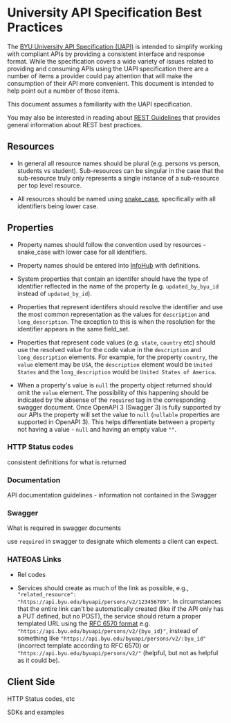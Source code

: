 # University API Specification Best Practices

The [BYU University API Specification (UAPI)](https://github.com/byu-oit/UAPI-Specification/blob/master/University%20API%20Specification.md) is intended to simplify working with compliant APIs by providing a consistent interface and response format. While the specification covers a wide variety of issues related to providing and consuming APIs using the UAPI specification there are a number of items a provider could pay attention that will make the consumption of their API more convenient. This document is intended to help point out a number of those items. 

This document assumes a familiarity with the UAPI specification.

You may also be interested in reading about [REST Guidelines](./REST%20Guidelines.md) that provides general information about REST best practices.

## Resources

- In general all resource names should be plural (e.g. persons vs person, students vs student). Sub-resources can be singular in the case that the sub-resource truly only represents a single instance of a sub-resource per top level resource. 

- All resources should be named using [snake\_case](https://en.wikipedia.org/wiki/Snake_case), specifically with all identifiers being lower case. 

## Properties 

- Property names should follow the convention used by resources - snake\_case with lower case for all identifiers. 

- Property names should be entered into [InfoHub](https://infohub.byu.edu) with definitions. 

- System properties that contain an identifer should have the type of identifier reflected in the name of the property (e.g. `updated_by_byu_id` instead of `updated_by_id`).

- Properties that represent identifers should resolve the identifier and use the most common representation as the values for `description` and `long_description`. The exception to this is when the resolution for the identifier appears in the same field\_set. 

- Properties that represent code values (e.g. `state`, `country` etc) should use the resolved value for the code value in the `description` and `long_description` elements. For example, for the property `country`, the `value` element may be `USA`, the `description` element would be `United States` and the `long_description` would be `United States of America`. 

- When a property's value is `null` the property object returned should omit the `value` element. The possibility of this happening should be indicated by the absense of the `required` tag in the corresponding swagger document. Once OpenAPI 3 (Swagger 3) is fully supported by our APIs the property will set the value to `null` (`nullable` properties are supported in OpenAPI 3). This helps differentiate between a property not having a value - `null` and having an empty value `""`. 

### HTTP Status codes 

consistent definitions for what is returned


### 

### Documentation

API documentation guidelines - information not contained in the Swagger

### Swagger 

What is required in swagger documents

 use `required` in swagger to designate which elements a client can expect. 


### HATEOAS Links

- Rel codes

- Services should create as much of the link as possible, e.g., `"related_resource": "https://api.byu.edu/byuapi/persons/v2/123456789"`. In circumstances that the entire link can't be automatically created (like if the API only has a PUT defined, but no POST), the service should return a proper templated URL using the [RFC 6570 format](https://tools.ietf.org/html/rfc6570) e.g. `"https://api.byu.edu/byuapi/persons/v2/{byu_id}"`, instead of something like `"https://api.byu.edu/byuapi/persons/v2/:byu_id"` (incorrect template according to RFC 6570) or `"https://api.byu.edu/byuapi/persons/v2/"` (helpful, but not as helpful as it could be).



## Client Side

HTTP Status codes, etc

SDKs and examples

